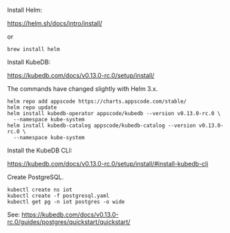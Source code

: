 Install Helm:

https://helm.sh/docs/intro/install/

or

```
brew install helm
```

Install KubeDB:

https://kubedb.com/docs/v0.13.0-rc.0/setup/install/

The commands have changed slightly with Helm 3.x.

```
helm repo add appscode https://charts.appscode.com/stable/
helm repo update
helm install kubedb-operator appscode/kubedb --version v0.13.0-rc.0 \
  --namespace kube-system
helm install kubedb-catalog appscode/kubedb-catalog --version v0.13.0-rc.0 \
  --namespace kube-system
```

Install the KubeDB CLI:

https://kubedb.com/docs/v0.13.0-rc.0/setup/install/#install-kubedb-cli

Create PostgreSQL.

```
kubectl create ns iot
kubectl create -f postgresql.yaml
kubectl get pg -n iot postgres -o wide
```

See: https://kubedb.com/docs/v0.13.0-rc.0/guides/postgres/quickstart/quickstart/
